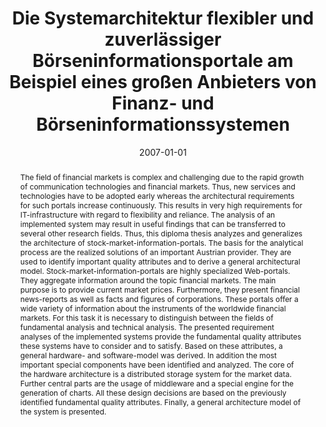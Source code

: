---
abstract: The field of financial markets is complex and challenging due to the rapid
  growth of communication technologies and financial markets. Thus, new services and
  technologies have to be adopted early whereas the architectural requirements for
  such portals increase continuously. This results in very high requirements for IT-infrastructure
  with regard to flexibility and reliance. The analysis of an implemented system may
  result in useful findings that can be transferred to several other research fields.
  Thus, this diploma thesis analyzes and generalizes the architecture of stock-market-information-portals.
  The basis for the analytical process are the realized solutions of an important
  Austrian provider. They are used to identify important quality attributes and to
  derive a general architectural model.   Stock-market-information-portals are highly
  specialized Web-portals. They aggregate information around the topic financial markets.
  The main purpose is to provide current market prices. Furthermore, they present
  financial news-reports as well as facts and figures of corporations. These portals
  offer a wide variety of information about the instruments of the worldwide financial
  markets. For this task it is necessary to distinguish between the fields of fundamental
  analysis and technical analysis.   The presented requirement analyses of the implemented
  systems provide the fundamental quality attributes these systems have to consider
  and to satisfy. Based on these attributes, a general hardware- and software-model
  was derived. In addition the most important special components have been identified
  and analyzed. The core of the hardware architecture is a distributed storage system
  for the market data. Further central parts are the usage of middleware and a special
  engine for the generation of charts. All these design decisions are based on the
  previously identified fundamental quality attributes. Finally, a general architecture
  model of the system is presented.
authors:
- Wolfgang Matzner
date: '2007-01-01'
featured: false
publication_types:
- '7'
publishDate: '2007-01-01'
title: Die Systemarchitektur flexibler und zuverlässiger Börseninformationsportale
  am Beispiel eines großen Anbieters von Finanz- und Börseninformationssystemen
url_pdf: ''
---